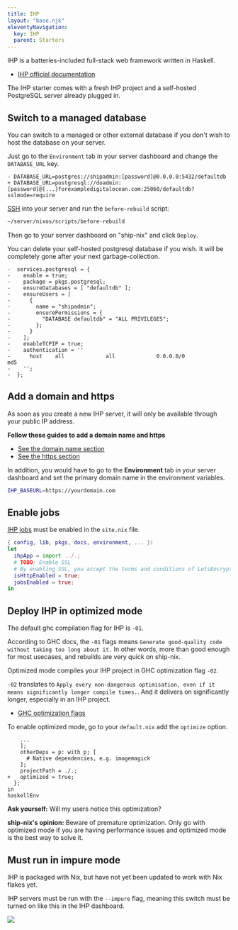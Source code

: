 ```yaml
---
title: IHP
layout: "base.njk"
eleventyNavigation:
  key: IHP
  parent: Starters
---
```


IHP is a batteries-included full-stack web framework written in Haskell.

- [IHP official documentation]()

The IHP starter comes with a fresh IHP project and a self-hosted PostgreSQL server already plugged in.

## Switch to a managed database

You can switch to a managed or other external database if you don't wish to host the database on your server.

Just go to the `Environment` tab in your server dashboard and change the `DATABASE_URL` key.

```diff-bash
- DATABASE_URL=postgres://shipadmin:[password]@0.0.0.0:5432/defaultdb
+ DATABASE_URL=postgresql://doadmin:[password]@[...]forexampledigitalocean.com:25060/defaultdb?sslmode=require
```

[SSH](/servers/ssh) into your server and run the `before-rebuild` script:

```bash
~/server/nixos/scripts/before-rebuild
```

Then go to your server dashboard on "ship-nix" and click `Deploy`.

You can delete your self-hosted postgresql database if you wish. It will be completely gone after your next garbage-collection.

```diff-nix
-  services.postgresql = {
-    enable = true;
-    package = pkgs.postgresql;
-    ensureDatabases = [ "defaultdb" ];
-    ensureUsers = [
-      {
-        name = "shipadmin";
-        ensurePermissions = {
-          "DATABASE defaultdb" = "ALL PRIVILEGES";
-        };
-      }
-    ];
-    enableTCPIP = true;
-    authentication = ''
-      host    all             all             0.0.0.0/0            md5
-    '';
-  };
```

## Add a domain and https

As soon as you create a new IHP server, it will only be available through your public IP address.

**Follow these guides to add a domain name and https**

- [See the domain name section](/servers/add-domain)
- [See the https section](/servers/https)

In addition, you would have to go to the **Environment** tab in your server dashboard and set the primary domain name in the environment variables.

```bash
IHP_BASEURL=https://yourdomain.com
```

## Enable jobs

[IHP jobs](https://ihp.digitallyinduced.com/Guide/jobs.html#jobs) must be enabled in the `site.nix` file.

```nix
{ config, lib, pkgs, docs, environment, ... }:
let
  ihpApp = import ../.;
  # TODO: Enable SSL
  # By enabling SSL, you accept the terms and conditions of LetsEncrypt
  isHttpEnabled = true;
  jobsEnabled = true;
in
```

## Deploy IHP in optimized mode

The default ghc compilation flag for IHP is `-01`.

According to GHC docs, the `-01` flags means `Generate good-quality code without taking too long about it.` In other words, more than good enough for most usecases, and rebuilds are very quick on ship-nix.

Optimized mode compiles your IHP project in GHC optimization flag `-02`.

`-02` translates to `Apply every non-dangerous optimisation, even if it means significantly longer compile times.`. And it delivers on significantly longer, especially in an IHP project.

- [GHC optimization flags](https://downloads.haskell.org/ghc/latest/docs/users_guide/using-optimisation.html#o-convenient-packages-of-optimisation-flags)

To enable optimized mode, go to your `default.nix` add the `optimize` option.

```diff-nix
    ...
    ];
    otherDeps = p: with p; [
      # Native dependencies, e.g. imagemagick
    ];
    projectPath = ./.;
+   optimized = true;
  };
in
haskellEnv
```

<div class="not-prose bg-blue-100 rounded-lg py-5 px-6 mb-4 text-base text-blue-700 mb-3" role="alert">
  <p><strong>Ask yourself:</strong> Will my users notice this optimization?</p>
  <p class="pt-4"><strong>ship-nix's opinion:</strong> Beware of premature optimization. Only go with optimized mode if you are having performance issues and optimized mode is the best way to solve it.</p>
</div>

## Must run in impure mode

IHP is packaged with Nix, but have not yet been updated to work with Nix flakes yet.

IHP servers must be run with the `--impure` flag, meaning this switch must be turned on like this in the IHP dashboard.

<img class="border" src="/images/impure-switch.webp" />
